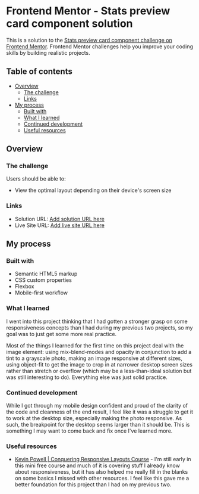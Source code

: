 # Frontend Mentor - Stats preview card component solution

This is a solution to the [Stats preview card component challenge on Frontend Mentor](https://www.frontendmentor.io/challenges/stats-preview-card-component-8JqbgoU62). Frontend Mentor challenges help you improve your coding skills by building realistic projects. 

## Table of contents

- [Overview](#overview)
  - [The challenge](#the-challenge)
  - [Links](#links)
- [My process](#my-process)
  - [Built with](#built-with)
  - [What I learned](#what-i-learned)
  - [Continued development](#continued-development)
  - [Useful resources](#useful-resources)

## Overview

### The challenge

Users should be able to:

- View the optimal layout depending on their device's screen size

### Links

- Solution URL: [Add solution URL here](https://your-solution-url.com)
- Live Site URL: [Add live site URL here](https://your-live-site-url.com)

## My process

### Built with

- Semantic HTML5 markup
- CSS custom properties
- Flexbox
- Mobile-first workflow

### What I learned

I went into this project thinking that I had gotten a stronger grasp on some responsiveness concepts than I had during my previous two projects, so my goal was to just get some more real practice. 

Most of the things I learned for the first time on this project deal with the image element: using mix-blend-modes and opacity in conjunction to add a tint to a grayscale photo, making an image responsive at different sizes, using object-fit to get the image to crop in at narrower desktop screen sizes rather than stretch or overflow (which may be a less-than-ideal solution but was still interesting to do). Everything else was just solid practice.

### Continued development

While I got through my mobile design confident and proud of the clarity of the code and cleanness of the end result, I feel like it was a struggle to get it to work at the desktop size, especially making the photo responsive. As such, the breakpoint for the desktop seems larger than it should be. This is something I may want to come back and fix once I've learned more.

### Useful resources

- [Kevin Powell | Conquering Responsive Layouts Course](https://courses.kevinpowell.co/view/courses/conquering-responsive-layouts) - I'm still early in this mini free course and much of it is covering stuff I already know about responsiveness, but it has also helped me really fill in the blanks on some basics I missed with other resources. I feel like this gave me a better foundation for this project than I had on my previous two.
